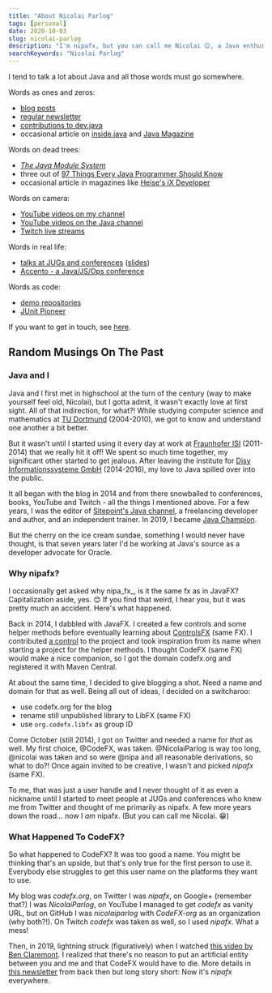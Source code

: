 ```yaml
---
title: "About Nicolai Parlog"
tags: [personal]
date: 2020-10-03
slug: nicolai-parlog
description: "I'm nipafx, but you can call me Nicolai 😉, a Java enthusiast with a passion for learning and sharing. I'm a Java Developer Advocate at Oracle and organizer of Accento."
searchKeywords: "Nicolai Parlog"
---
```


I tend to talk a lot about Java and all those words must go somewhere.

<contentimage slug="nicolai" options="sidebar"></contentimage>

Words as ones and zeros:

* [blog posts](channel:articles)
* [regular newsletter](news)
* [contributions to dev.java](https://dev.java)
* occasional article on [inside.java](https://inside.java/u/NicolaiParlog/) and [Java Magazine](https://blogs.oracle.com/javamagazine/authors/Blog-Author/CORE52F2E4F4BF0C4B1CA1DFEB616AD77B6F/nicolai-parlog)
<!-- * occasional article on sites like [InfoQ](https://www.infoq.com/profile/Nicolai-Parlog/) and [SitePoint](https://www.sitepoint.com/author/nicolaip/) -->

Words on dead trees:

* [_The Java Module System_](https://www.manning.com/books/the-java-module-system?a_aid=nipa&a_bid=869915cb)
* three out of [97 Things Every Java Programmer Should Know](https://www.oreilly.com/library/view/97-things-every/9781491952689/)
* occasional article in magazines like [Heise's iX Developer](https://www.heise.de/ix/)

Words on camera:

* [YouTube videos on my channel](channel:videos)
* [YouTube videos on the Java channel](https://youtube.com/java)
* [Twitch live streams](live)

Words in real life:

* [talks at JUGs and conferences](talks) ([slides](https://slides.nipafx.dev/))
* [Accento - a Java/JS/Ops conference](https://accento.dev)

Words as code:

* [demo repositories](demos)
* [JUnit Pioneer](https://junit-pioneer.org)

If you want to get in touch, see [here](contact).

<!--
## English - short

Nicolai is a Java enthusiast with a passion for learning and sharing. He's a Java Developer Advocate at Oracle and organizer of [Accento]. For more, see [nipafx.dev].

[Accento]: https://accento.dev
[nipafx.dev]: https://nipafx.dev

## English - normal

Nicolai (aka nipafx) is a Java enthusiast focused on language features and core APIs with a passion for learning and sharing - in articles, newsletters, and books; in tweets, videos, and streams; in demo repos and at conferences - more on all of that on [nipafx.dev]. He's a Java Developer Advocate at Oracle and organizer of [Accento]. That aside, he's best known for his haircut.

[Accento]: https://accento.dev
[nipafx.dev]: https://nipafx.dev

## Deutsch - normal

Nicolai (aka nipafx) ist ein Java-Enthusiast mit Fokus auf Sprachfeatures und APIs, der leidenschaftlich gerne lernt und lehrt. Das macht er in Blog Posts, Newslettern und Büchern; in Tweets, Videos und Streams; in Demo Repositories und auf Konferenzen - mehr dazu auf [nipafx.dev]. Er ist Java Developer Advocate bei Oracle und Organisator von [Accento]. Davon abgesehen kennt man ihn für seine Frisur.

[Accento]: https://accento.dev
[nipafx.dev]: https://nipafx.dev
-->

## Random Musings On The Past

### Java and I

Java and I first met in highschool at the turn of the century (way to make yourself feel old, Nicolai), but I gotta admit, it wasn't exactly love at first sight.
All of that indirection, for what?!
While studying computer science and mathematics at [TU Dortmund](https://www.tu-dortmund.de/en/) (2004-2010), we got to know and understand one another a bit better.

But it wasn't until I started using it every day at work at [Fraunhofer ISI](https://www.isi.fraunhofer.de/en.html) (2011-2014) that we really hit it off!
We spent so much time together, my significant other started to get jealous.
After leaving the institute for [Disy Informationssysteme GmbH](https://www.disy.net/en/) (2014-2016), my love to Java spilled over into the public.

It all began with the blog in 2014 and from there snowballed to conferences, books, YouTube and Twitch - all the things I mentioned above.
For a few years, I was the editor of [Sitepoint's Java channel](https://www.sitepoint.com/java/), a freelancing developer and author, and an independent trainer.
In 2019, I became [Java Champion](https://apexapps.oracle.com/pls/apex/f?p=119297:3::::::).

But the cherry on the ice cream sundae, something I would never have thought, is that seven years later I'd be working at Java's source as a developer advocate for Oracle.

### Why nipafx?

I occasionally get asked why nipa_fx_, is it the same fx as in JavaFX?
Capitalization aside, yes. 😊
If you find that weird, I hear you, but it was pretty much an accident.
Here's what happened.

Back in 2014, I dabbled with JavaFX.
I created a few controls and some helper methods before eventually learning about [ControlsFX](https://github.com/controlsfx/controlsfx) (same FX).
I contributed [a control](https://github.com/controlsfx/controlsfx/wiki/ControlsFX-Features#snapshotview) to the project and took inspiration from its name when starting a project for the helper methods.
I thought CodeFX (same FX) would make a nice companion, so I got the domain codefx.org and registered it with Maven Central.

At about the same time, I decided to give blogging a shot.
Need a name and domain for that as well.
Being all out of ideas, I decided on a switcharoo:

* use codefx.org for the blog
* rename still unpublished library to LibFX (same FX)
* use `org.codefx.libfx` as group ID

Come October (still 2014), I got on Twitter and needed a name for _that_ as well.
My first choice, @CodeFX, was taken.
@NicolaiParlog is way too long, @nicolai was taken and so were @nipa and all reasonable derivations, so what to do?!
Once again invited to be creative, I wasn't and picked _nipafx_ (same FX).

<contentimage slug="creativity-not-today" options="sidebar"></contentimage>

To me, that was just a user handle and I never thought of it as even a nickname until I started to meet people at JUGs and conferences who knew me from Twitter and thought of me primarily as nipafx.
A few more years down the road... now I _am_ nipafx.
(But you can call me Nicolai. 😁)

### What Happened To CodeFX?

So what happened to CodeFX?
It was too good a name.
You might be thinking that's an upside, but that's only true for the first person to use it.
Everybody else struggles to get this user name on the platforms they want to use.

My blog was _codefx.org_, on Twitter I was _nipafx_, on Google+ (remember that?) I was _NicolaiParlog_, on YouTube I managed to get _codefx_ as vanity URL, but on GitHub I was _nicolaiparlog_ with _CodeFX-org_ as an organization (why both?!).
On Twitch _codefx_ was taken as well, so I used _nipafx_.
What a mess!

Then, in 2019, lightning struck (figuratively) when I watched [this video by Ben Claremont](https://www.youtube.com/watch?v=YVeKtq6QJKk).
I realized that there's no reason to put an artificial entity between you and me and that CodeFX would have to die.
More details in [this newsletter](https://medium.com/nipafx-news/late-hello-to-2019-3de73659b061#cb9d) from back then but long story short:
Now it's _nipafx_ everywhere.

<!--
## Bio

I was born in Dortmund, Germany, where I studied mathematics and computer science. In November 2010 I finished the latter with a focus on theoretical aspects; my thesis was called Linear Temporal Logics Over Data Strings (and I assume I am one of three people who actually read it).

When that was over, I needed some time off…

### Fraunhofer ISI

After some soul searching months I started working as a software developer for the Fraunhofer Institute for Systems and Innovation Research ISI, where I was developing energy market simulations in Java and VB.NET.

It was here that I discovered my passion for software development. Having access to all the great and free online sources about software development in general and Java in particular helped me learn a lot. In 2014 I decided to return the favor and started this blog as well as contributing to open source projects.

In late summer of 2014 I left the institute and looked for a new place to hone my skills…

### Disy

I found it at Disy Informationssysteme, the leading provider for spatial and environmental IT-solutions in Germany. Here I learned the challenges of maintaining and improving a large, old, and business-critical code base. A dedicated team with a couple of brilliant people in there made this an experience I don’t want to miss.

On the non-coding side I continued my quest to annoy people with my suggestions and ideas. Some experiments failed but others stuck: I introduced code reviews and designed our review workflow, helped people become productive with Java 8, and was a general pain when it came to clean coding practices. I also started regular meetings, where we had beer and talked about code, organized a JUG meeting and built Disy’s TechBlog. I’m sure there was more but I’m not one to boast (yeah, sure).

It was with a heavy heart that I left Disy in summer 2016…

### SitePoint et al

But I could just not say no to the opportunity SitePoint offered me: Becoming an editor and building a Java channel from the ground up. And that’s what I’ve been doing ever since.

Besides everything else of course. A book about Project Jigsaw, this blog, writing gigs, talking at conferences, trainings, consulting – I guess I’ll be busy. Ah yeah, and I guess I should be coding somewhere in between.
Free and Open Source Software
Nicolai is a gold member of the Electronic Frontier Foundation
Nicolai is a fellow of the Free Software Foundation Europe
Nicolai donates to the Mozilla Foundation

I’m a big proponent of digital rights and particularly Free and Open Source Software. I am a member of the Electronic Frontier Foundation, Free Software Foundation Europe, and financially support selected projects.

In 2014 I finally started contributing code and even though it has just been on a small scale, working on free software became very important for me. I describe myself as a long tail contributor because so far there has been no single project that I became part of – it’s just small improvements here and there. I used to list them here but when they become more frequent that stopped making sense. If you are curious, check out my GitHub profile.

I have my own open source library LibFX, in which I collect all kinds of reusable functionality. The initial ideas and implementations usually emerge in some other project. After generalizing, polishing and thorough testing, I include the code in LibFX.

Then there is JDeps Mvn, a Maven plugin running JDeps on the compiled classes and failing the build for dependencies on JDK-internal APIs. It’s specialty is the ability to easily define exceptions from build-breaking for known dependencies that could not yet be removed.

Last but not least, I’m a founding member of Do-FOSS, an initiative which advances the use of Free and Open Source Software in the city of Dortmund.

### Blogging

Initially, I considered this whole blogging thing a hobby, aimed at improving my knowledge and giving back to the great community which enabled me to even call myself a developer (as opposed to just some guy hacking away at his keyboard). But after about a year and a half it turned into much more. Researching topics that really interested me, I inadvertently acquired knowledge that others seek.

<contentimage slug="nicolai-parlog" options="sidebar"></contentimage>

This enabled me to speak at conferences and writing became a (semi-)professional activity. It also gave me the chance to diversify my work life! If you need someone to write, speak, teach, or consult about bleeding edge topics like Project Jigsaw, Java 9, JUnit 5, Clean Comments, or Java in general, you should ping me – I am for hire.
-->
